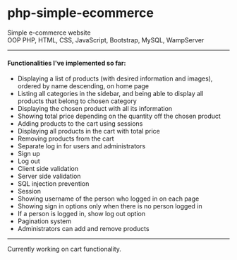 # php-simple-ecommerce
Simple e-commerce website\
OOP PHP, HTML, CSS, JavaScript, Bootstrap, MySQL, WampServer
***
#### Functionalities I've implemented so far:
* Displaying a list of products (with desired information and images), ordered by name descending, on home page
* Listing all categories in the sidebar, and being able to display all products that belong to chosen category
* Displaying the chosen product with all its information
* Showing total price depending on the quantity off the chosen product
* Adding products to the cart using sessions
* Displaying all products in the cart with total price
* Removing products from the cart
* Separate log in for users and administrators
* Sign up
* Log out
* Client side validation
* Server side validation
* SQL injection prevention
* Session
* Showing username of the person who logged in on each page
* Showing sign in options only when there is no person logged in
* If a person is logged in, show log out option
* Pagination system
* Administrators can add and remove products
***
Currently working on cart functionality.
